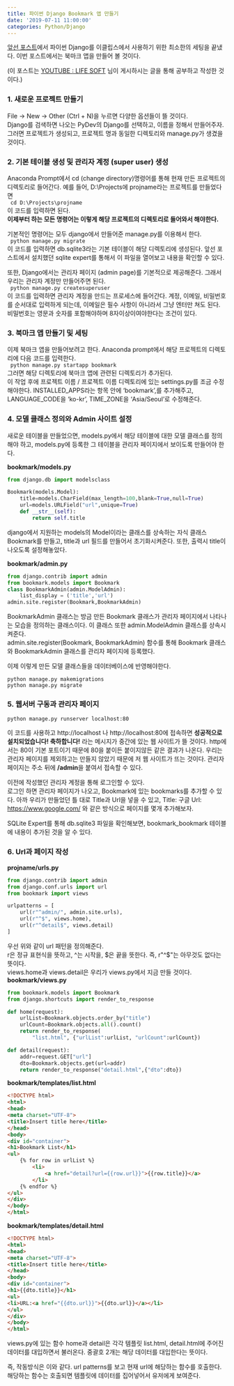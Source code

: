 ```yaml
---
title: 파이썬 Django Bookmark 앱 만들기
date: '2019-07-11 11:00:00'
categories: Python/Django
---
```

[앞선 포스트](https://hwangtolee.github.io/python,/django/2019/07/10/Python-Django-Preperations.html)에서 파이썬 Django를 이클립스에서 사용하기 위한 최소한의 세팅을 끝냈다. 이번 포스트에서는 북마크 앱을 만들어 볼 것이다.

(이 포스트는 [YOUTUBE : LIFE SOFT](https://www.youtube.com/channel/UCqRTjWqD-ZWHj0ZoPSKVWBw) 님이 게시하시는 글을 통해 공부하고 작성한 것이다.)

### 1. 새로운 프로젝트 만들기
File -> New -> Other (Ctrl + N)을 누르면 다양한 옵션들이 뜰 것이다.  
Django를 검색하면 나오는 PyDev의 Django를 선택하고, 이름을 정해서 만들어주자.  
그러면 프로젝트가 생성되고, 프로젝트 명과 동일한 디렉토리와 manage.py가 생겼을 것이다. 

### 2. 기본 테이블 생성 및 관리자 계정 (super user) 생성
Anaconda Prompt에서 cd (change directory)명령어를 통해 현재 만든 프로젝트의 디렉토리로 들어간다. 예를 들어, D:\Projects에 projname라는 프로젝트를 만들었다면  
<code> cd D:\Projects\projname </code>  
이 코드를 입력하면 된다.  
**이제부터 하는 모든 명령어는 이렇게 해당 프로젝트의 디렉토리로 들어와서 해야한다.**

기본적인 명령어는 모두 django에서 만들어준 manage.py를 이용해서 한다.  
<code> python manage.py migrate </code>  
이 코드를 입력하면 db.sqlite3라는 기본 테이블이 해당 디렉토리에 생성된다. 앞선 포스트에서 설치했던 sqlite expert를 통해서 이 파일을 열어보고 내용을 확인할 수 있다. 

또한, Django에서는 관리자 페이지 (admin page)를 기본적으로 제공해준다. 그래서 우리는 관리자 계정만 만들어주면 된다.  
<code> python manage.py createsuperuser  </code>  
이 코드를 입력하면 관리자 계정을 만드는 프로세스에 들어간다. 계정, 이메일, 비밀번호를 순서대로 입력하게 되는데, 이메일은 필수 사항이 아니라서 그냥 엔터만 쳐도 된다. 비밀번호는 영문과 숫자를 포함해야하며 8자이상이여야한다는 조건이 있다.

### 3. 북마크 앱 만들기 및 세팅
이제 북마크 앱을 만들어보려고 한다. Anaconda prompt에서 해당 프로젝트의 디렉토리에 다음 코드를 입력한다.  
<code> python manage.py startapp bookmark </code>  
그러면 해당 디렉토리에 북마크 앱에 관련된 디렉토리가 추가된다.  
이 작업 후에 프로젝트 이름 / 프로젝트 이름 디렉토리에 있는 settings.py를 조금 수정해야한다. INSTALLED_APPS라는 항목 안에 ‘bookmark’,를 추가해주고, LANGUAGE_CODE을 ‘ko-kr’, TIME_ZONE을 ‘Asia/Seoul’로 수정해준다.

### 4. 모델 클래스 정의와 Admin 사이트 설정
새로운 테이블을 만들었으면, models.py에서 해당 테이블에 대한 모델 클래스를 정의해야 하고, models.py에 등록한 그 테이블을 관리자 페이지에서 보이도록 만들어야 한다.

**bookmark/models.py**  
```python
from django.db import modelsclass

Bookmark(models.Model):
    title=models.CharField(max_length=100,blank=True,null=True)
    url=models.URLField("url",unique=True)
    def __str__(self):
        return self.title
```

django에서 지원하는 models의 Model이라는 클래스를 상속하는 자식 클래스 Bookmark를 만들고, title과 url 필드를 만들어서 초기화시켜준다.  또한, 출력시 title이 나오도록 설정해놓았다. 

**bookmark/admin.py**  

```python
from django.contrib import admin
from bookmark.models import Bookmark
class BookmarkAdmin(admin.ModelAdmin):
    list_display = ('title','url')
admin.site.register(Bookmark,BookmarkAdmin)
```

BookmarkAdmin 클래스는 방금 만든 Bookmark 클래스가 관리자 페이지에서 나타나는 모습을 정의하는 클래스이다. 이 클래스 또한 admin.ModelAdmin 클래스를 상속시켜준다.   
admin.site.register(Bookmark, BookmarkAdmin) 함수를 통해 Bookmark 클래스와 BookmarkAdmin 클래스를 관리자 페이지에 등록했다.  

이제 이렇게 만든 모델 클래스들을 데이터베이스에 반영해야한다.   
<pre><code>python manage.py makemigrations
python manage.py migrate</code>
</pre>

### 5. 웹서버 구동과 관리자 페이지

<code>python manage.py runserver localhost:80</code>

이 코드를 사용하고 http://localhost 나 http://localhost:80에 접속하면 **성공적으로 설치되었습니다! 축하합니다!** 라는 메시지가 중간에 있는 웹 사이트가 뜰 것이다. http에서는 80이 기본 포트이기 때문에 80을 붙이든 붙이지않든 같은 결과가 나온다. 우리는 관리자 페이지를 제외하고는 만들지 않았기 때문에 저 웹 사이트가 뜨는 것이다. 관리자 페이지는 주소 뒤에 **/admin**을 붙여서 접속할 수 있다.    

이전에 작성했던 관리자 계정을 통해 로그인할 수 있다.  
로그인 하면 관리자 페이지가 나오고, Bookmark에 있는 bookmarks를 추가할 수 있다. 아까 우리가 만들었던 틀 대로 Title과 Url을 넣을 수 있고, Title: 구글 Url: https://www.google.com/ 와 같은 방식으로 페이지를 몇개 추가해보자.   

SQLite Expert를 통해 db.sqlite3 파일을 확인해보면, bookmark_bookmark 테이블에 내용이 추가된 것을 알 수 있다.  

### 6. Url과 페이지 작성
**projname/urls.py**  

```python
from django.contrib import admin
from django.conf.urls import url
from bookmark import views

urlpatterns = [
    url(r"^admin/", admin.site.urls),
    url(r"^$", views.home),
    url(r"^detail$", views.detail)
]
```

우선 위와 같이 url 패턴을 정의해준다.  
r은 정규 표현식을 뜻하고, ^는 시작을, $은 끝을 뜻한다. 즉, r"^$"는 아무것도 없다는 뜻이다.  
views.home과 views.detail은 우리가 views.py에서 지금 만들 것이다.  
**bookmark/views.py**  

```python
from bookmark.models import Bookmark
from django.shortcuts import render_to_response

def home(request):
    urlList=Bookmark.objects.order_by("title")
    urlCount=Bookmark.objects.all().count()
    return render_to_response(
        "list.html", {"urlList":urlList, "urlCount":urlCount})

def detail(request):
    addr=request.GET["url"]
    dto=Bookmark.objects.get(url=addr)
    return render_to_response("detail.html",{"dto":dto}) 
```

**bookmark/templates/list.html**

```html
<!DOCTYPE html>
<html>
<head>
<meta charset="UTF-8">
<title>Insert title here</title>
</head>
<body>
<div id="container">
<h1>Bookmark List</h1>
<ul>
	{% for row in urlList %}
		<li>
			<a href="detail?url={{row.url}}">{{row.title}}</a>
		</li>
	{% endfor %}
</ul>
</div>
</body>
</html>
```

**bookmark/templates/detail.html**
```html
<!DOCTYPE html>
<html>
<head>
<meta charset="UTF-8">
<title>Insert title here</title>
</head>
<body>
<div id="container">
<h1>{{dto.title}}</h1>
<ul>
<li>URL:<a href="{{dto.url}}">{{dto.url}}</a></li>
</ul>
</div>
</body>
</html>
```
views.py에 있는 함수 home과 detail은 각각 템플릿 list.html, detail.html에 주어진 데이터를 대입하면서 불러온다. 중괄호 2개는 해당 데이터를 대입한다는 뜻이다.

즉, 작동방식은 이와 같다. url patterns를 보고 현재	 url에 해당하는 함수를 호출한다. 해당하는 함수는 호출되면 템플릿에 데이터를 집어넣어서 유저에게 보여준다. 